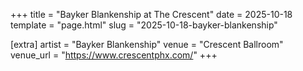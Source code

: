 +++
title = "Bayker Blankenship at The Crescent"
date = 2025-10-18
template = "page.html"
slug = "2025-10-18-bayker-blankenship"

[extra]
artist = "Bayker Blankenship"
venue = "Crescent Ballroom"
venue_url = "https://www.crescentphx.com/"
+++
